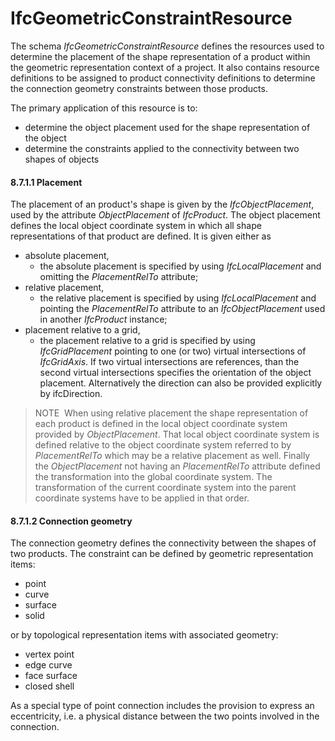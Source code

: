 IfcGeometricConstraintResource
==============================

The schema _IfcGeometricConstraintResource_ defines the resources used to determine the placement of the shape representation of a product within the geometric representation context of a project. It also contains resource definitions to be assigned to product connectivity definitions to determine the connection geometry constraints between those products.

The primary application of this resource is to:

* determine the object placement used for the shape representation of the object
* determine the constraints applied to the connectivity between two shapes of objects

#### 8.7.1.1 Placement
The placement of an product's shape is given by the _IfcObjectPlacement_, used by the attribute _ObjectPlacement_ of _IfcProduct_. The object placement defines the local object coordinate system in which all shape representations of that product are defined. It is given either as

* absolute placement, 
    * the absolute placement is specified by using _IfcLocalPlacement_ and omitting the _PlacementRelTo_ attribute; 
* relative placement, 
    * the relative placement is specified by using _IfcLocalPlacement_ and pointing the _PlacementRelTo_ attribute to an _IfcObjectPlacement_ used in another _IfcProduct_ instance; 
* placement relative to a grid, 
    * the placement relative to a grid is specified by using _IfcGridPlacement_ pointing to one (or two) virtual intersections of _IfcGridAxis_. If two virtual intersections are references, than the second virtual intersections specifies the orientation of the object placement. Alternatively the direction can also be provided explicitly by ifcDirection. 

> NOTE&nbsp; When using relative placement the shape representation of each product is defined in the local object coordinate system provided by _ObjectPlacement_. That local object coordinate system is defined relative to the object coordinate system referred to by _PlacementRelTo_ which may be a relative placement as well. Finally the _ObjectPlacement_ not having an _PlacementRelTo_ attribute defined the transformation into the global coordinate system. The transformation of the current coordinate system into the parent coordinate systems have to be applied in that order.

#### 8.7.1.2 Connection geometry
The connection geometry defines the connectivity between the shapes of two products. The constraint can be defined by geometric representation items:

* point
* curve
* surface
* solid

or by topological representation items with associated geometry:

* vertex point
* edge curve
* face surface
* closed shell

As a special type of point connection includes the provision to express an eccentricity, i.e. a physical distance between the two points involved in the connection.
